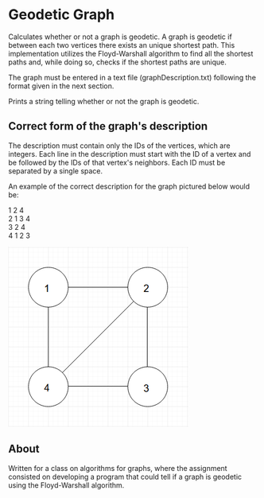 # Geodetic Graph

Calculates whether or not a graph is geodetic. A graph is geodetic if between each two vertices there exists an unique shortest path. This implementation utilizes the Floyd-Warshall algorithm to find all the shortest paths and, while doing so, checks if the shortest paths are unique. 

The graph must be entered in a text file (graphDescription.txt) following the format given in the next section. 

Prints a string telling whether or not the graph is geodetic. 

## Correct form of the graph's description

The description must contain only the IDs of the vertices, which are integers.
Each line in the description must start with the ID of a vertex and be followed by the IDs of that vertex's neighbors.
Each ID must be separated by a single space.

An example of the correct description for the graph pictured below would be:

1 2 4  
2 1 3 4  
3 2 4  
4 1 2 3  

![Graph Example](https://github.com/cadu1979/Geodetic-Graph/blob/main/img/graph-example.png?raw=true)

## About

Written for a class on algorithms for graphs, where the assignment consisted on developing a program that could tell if a graph is geodetic using the Floyd-Warshall algorithm.

